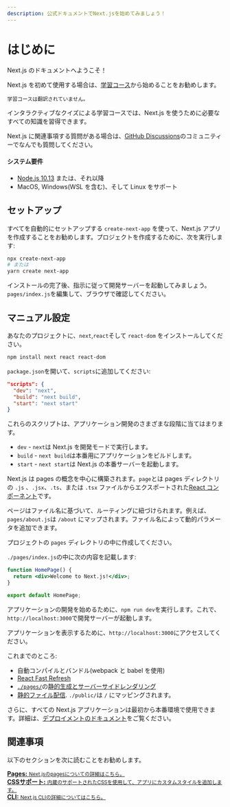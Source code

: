 ```yaml
---
description: 公式ドキュメントでNext.jsを始めてみましょう！
---
```


# はじめに

Next.js のドキュメントへようこそ！

Next.js を初めて使用する場合は、[学習コース](https://nextjs.org/learn/basics/getting-started)から始めることをお勧めします。

`学習コースは翻訳されていません。`

インタラクティブなクイズによる学習コースでは、Next.js を使うために必要なすべての知識を習得できます。

Next.js に関連事項する質問がある場合は、[GitHub Discussions](https://github.com/zeit/next.js/discussions)のコミュニティーでなんでも質問してください。

#### システム要件

- [Node.js 10.13](https://nodejs.org/) または、それ以降
- MacOS, Windows(WSL を含む)、そして Linux をサポート

## セットアップ

すべてを自動的にセットアップする `create-next-app` を使って、Next.js アプリを作成することをお勧めします。プロジェクトを作成するために、次を実行します:

```bash
npx create-next-app
# または
yarn create next-app
```

インストールの完了後、指示に従って開発サーバーを起動してみましょう。`pages/index.js`を編集して、ブラウザで確認してください。

## マニュアル設定

あなたのプロジェクトに、`next`,`react`そして `react-dom` をインストールしてください。

```bash
npm install next react react-dom
```

`package.json`を開いて、`scripts`に追加してください:

```json
"scripts": {
  "dev": "next",
  "build": "next build",
  "start": "next start"
}
```

これらのスクリプトは、アプリケーション開発のさまざまな段階に当てはまります。

- `dev` - `next`は Next.js を開発モードで実行します。
- `build` - `next build`は本番用にアプリケーションをビルドします。
- `start` - `next start`は Next.js の本番サーバーを起動します。

Next.js は pages の概念を中心に構築されます。`page`とは pages ディレクトリの `.js` 、`.jsx`、`.ts`、または `.tsx` ファイルからエクスポートされた[React コンポーネント](https://ja.reactjs.org/docs/components-and-props.html)です。

ページはファイル名に基づいて、ルーティングに紐づけられます。例えば、`pages/about.js`は `/about` にマップされます。ファイル名によって動的パラメータを追加できます。

プロジェクトの `pages` ディレクトリの中に作成してください。

`./pages/index.js`の中に次の内容を記載します:

```jsx
function HomePage() {
  return <div>Welcome to Next.js!</div>;
}

export default HomePage;
```

アプリケーションの開発を始めるために、`npm run dev`を実行します。これで、`http://localhost:3000`で開発サーバーが起動します。

アプリケーションを表示するために、`http://localhost:3000`にアクセスしてください。

これまでのところ:

- 自動コンパイルとバンドル(webpack と babel を使用)
- [React Fast Refresh](https://nextjs.org/blog/next-9-4#fast-refresh)
- [`./pages/`](/docs/basic-features/pages.md)の[静的生成とサーバーサイドレンダリング](/docs/basic-features/data-fetching.md)
- [静的ファイル配信](/docs/basic-features/static-file-serving.md). `./public/`は `/` にマッピングされます。

さらに、すべての Next.js アプリケーションは最初から本番環境で使用できます。詳細は、[デプロイメントのドキュメント](/docs/deployment.md)をご覧ください。

## 関連事項

以下のセクションを次に読むことをお勧めします。

<div class="card">
  <a href="/docs/basic-features/pages.md">
    <b>Pages:</b>
    <small>Next.jsのpagesについての詳細はこちら。</small>
  </a>
</div>

<div class="card">
  <a href="/docs/basic-features/built-in-css-support.md">
    <b>CSSサポート:</b>
    <small>内蔵のサポートされたCSSを使用して、アプリにカスタムスタイルを追加します。</small>
  </a>
</div>

<div class="card">
  <a href="/docs/api-reference/cli.md">
    <b>CLI:</b>
    <small>Next.js CLIの詳細についてはこちら。</small>
  </a>
</div>
